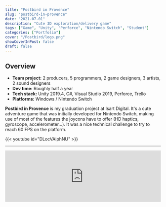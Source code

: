 ```yaml
---
title: "Postbird in Provence"
slug: "postbird-in-provence"
date: "2021-07-01"
description: "Cute 3D exploration/delivery game"
tags: ["Game", "Unity", "Perforce", "Nintendo Switch", "Student"]
categories: ["Portfolio"]
cover: "/Postbird/logo.png"
showCoverInPost: false
draft: false
---
```


## Overview
- **Team project:** 2 producers, 5 programmers, 2 game designers, 3 artists, 2 sound designers
- **Dev time:** Roughly half a year
- **Tech stack:** Unity 2019.4, C#, Visual Studio 2019, Perforce, Trello
- **Platforms:** Windows / Nintendo Switch

**Postbird in Provence** is my graduation project at Isart Digital. It's a cute adventure game that was initially developed for Nintendo Switch, making use of most of the features the joycons have to offer (HD haptics, gyroscope, accelerometer...). It was a nice technical challenge to try to reach 60 FPS on the platform.

{{< youtube id="DLocVAiphNU" >}}

---

<div style="display: flex; justify-content: center;">
    <iframe width="552" height="167" frameborder="0" src="https://itch.io/embed/1060024">
        <a href="https://isart-digital.itch.io/postbirdinprovence">
            Postbird in Provence 2021 by ISART DIGITAL
        </a>
    </iframe>
</div>
